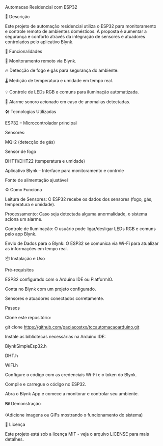 Automacao Residencial com ESP32

📌 Descrição

Este projeto de automação residencial utiliza o ESP32 para monitoramento e controle remoto de ambientes domésticos. A proposta é aumentar a segurança e conforto através da integração de sensores e atuadores controlados pelo aplicativo Blynk.

🚀 Funcionalidades

📡 Monitoramento remoto via Blynk.

🔥 Detecção de fogo e gás para segurança do ambiente.

🌡 Medição de temperatura e umidade em tempo real.

💡 Controle de LEDs RGB e comuns para iluminação automatizada.

🚨 Alarme sonoro acionado em caso de anomalias detectadas.

🛠 Tecnologias Utilizadas

ESP32 – Microcontrolador principal

Sensores:

MQ-2 (detecção de gás)

Sensor de fogo

DHT11/DHT22 (temperatura e umidade)

Aplicativo Blynk – Interface para monitoramento e controle

Fonte de alimentação ajustável

⚙️ Como Funciona

Leitura de Sensores: O ESP32 recebe os dados dos sensores (fogo, gás, temperatura e umidade).

Processamento: Caso seja detectada alguma anormalidade, o sistema aciona um alarme.

Controle de Iluminação: O usuário pode ligar/desligar LEDs RGB e comuns pelo app Blynk.

Envio de Dados para o Blynk: O ESP32 se comunica via Wi-Fi para atualizar as informações em tempo real.

📦 Instalação e Uso

Pré-requisitos

ESP32 configurado com o Arduino IDE ou PlatformIO.

Conta no Blynk com um projeto configurado.

Sensores e atuadores conectados corretamente.

Passos

Clone este repositório:

git clone https://github.com/paolacostxx/tccautomacaoarduino.git

Instale as bibliotecas necessárias na Arduino IDE:

BlynkSimpleEsp32.h

DHT.h

WiFi.h

Configure o código com as credenciais Wi-Fi e o token do Blynk.

Compile e carregue o código no ESP32.

Abra o Blynk App e comece a monitorar e controlar seu ambiente.

🖼 Demonstração

(Adicione imagens ou GIFs mostrando o funcionamento do sistema)

📄 Licença

Este projeto está sob a licença MIT - veja o arquivo LICENSE para mais detalhes.
